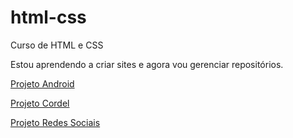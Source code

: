 # html-css
 Curso de HTML e CSS

 Estou aprendendo a criar sites e agora vou gerenciar repositórios.

 <a href="https://crisfrota-menezes.github.io/html-css/desafios/df010/index.html" target="_blank">Projeto Android</a>

 <a href="https://crisfrota-menezes.github.io/html-css/desafios/df012/index.html" target="_blank">Projeto Cordel</a>

 <a href="https://crisfrota-menezes.github.io/html-css/desafios/df013/index.html" target="_blank">Projeto Redes Sociais</a>
